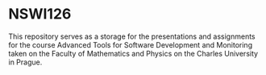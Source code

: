 # NSWI126
This repository serves as a storage for the presentations and assignments for the course Advanced Tools for Software Development and Monitoring taken on the Faculty of Mathematics and Physics on the Charles University in Prague.
